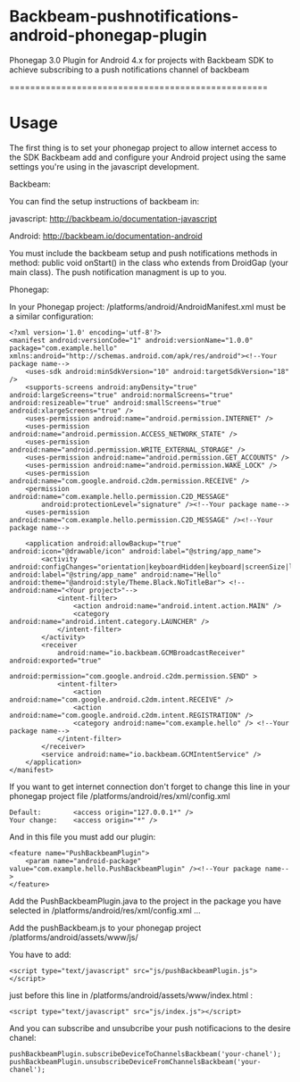 Backbeam-pushnotifications-android-phonegap-plugin
==================================================

Phonegap 3.0 Plugin for Android 4.x for projects with Backbeam SDK to achieve subscribing to a push notifications channel of backbeam

==================================================

Usage
=====

The first thing is to set your phonegap project to allow internet access to the SDK Backbeam add and configure your Android project using the same settings you're using in the javascript development.

Backbeam:

You can find the setup instructions of backbeam in: 

javascript: http://backbeam.io/documentation-javascript

Android: http://backbeam.io/documentation-android

You must include the backbeam setup and push notifications methods in method: public void onStart() in the class who extends from DroidGap (your main class). The push notification managment is up to you.
	
Phonegap:

In your Phonegap project:
	/platforms/android/AndroidManifest.xml must be a similar configuration:
		
	<?xml version='1.0' encoding='utf-8'?>
	<manifest android:versionCode="1" android:versionName="1.0.0"  package="com.example.hello" xmlns:android="http://schemas.android.com/apk/res/android"><!--Your package name-->
	    <uses-sdk android:minSdkVersion="10" android:targetSdkVersion="18" />
	    <supports-screens android:anyDensity="true" android:largeScreens="true" android:normalScreens="true" android:resizeable="true" android:smallScreens="true" android:xlargeScreens="true" />
	    <uses-permission android:name="android.permission.INTERNET" />
	    <uses-permission android:name="android.permission.ACCESS_NETWORK_STATE" />
		<uses-permission android:name="android.permission.WRITE_EXTERNAL_STORAGE" />
	    <uses-permission android:name="android.permission.GET_ACCOUNTS" />
	    <uses-permission android:name="android.permission.WAKE_LOCK" />
	    <uses-permission android:name="com.google.android.c2dm.permission.RECEIVE" />
	    <permission android:name="com.example.hello.permission.C2D_MESSAGE"
	        android:protectionLevel="signature" /><!--Your package name-->
	    <uses-permission android:name="com.example.hello.permission.C2D_MESSAGE" /><!--Your package name-->
	    
	    <application android:allowBackup="true" android:icon="@drawable/icon" android:label="@string/app_name">
	        <activity android:configChanges="orientation|keyboardHidden|keyboard|screenSize|locale" android:label="@string/app_name" android:name="Hello" android:theme="@android:style/Theme.Black.NoTitleBar"> <!--android:name="<Your project>"-->
	            <intent-filter>
	                <action android:name="android.intent.action.MAIN" />
	                <category android:name="android.intent.category.LAUNCHER" />
	            </intent-filter>
	        </activity>
	        <receiver
	            android:name="io.backbeam.GCMBroadcastReceiver" android:exported="true"
	            android:permission="com.google.android.c2dm.permission.SEND" >
	            <intent-filter>
	                <action android:name="com.google.android.c2dm.intent.RECEIVE" />
	                <action android:name="com.google.android.c2dm.intent.REGISTRATION" />
	                <category android:name="com.example.hello" /> <!--Your package name-->
	            </intent-filter>
	        </receiver>
	        <service android:name="io.backbeam.GCMIntentService" />
	    </application>
	</manifest>
	
If you want to get internet connection don't forget to change this line in your phonegap project file /platforms/android/res/xml/config.xml

	Default:		<access origin="127.0.0.1*" />
	Your change:	<access origin="*" />
	
And in this file you must add our plugin:
	
	<feature name="PushBackbeamPlugin">
  		<param name="android-package" value="com.example.hello.PushBackbeamPlugin" /><!--Your package name-->
	</feature>

Add the PushBackbeamPlugin.java to the project in the package you have selected in /platforms/android/res/xml/config.xml <feature name="PushBackbeamPlugin"> ...	</feature>

Add the pushBackbeam.js to your phonegap project /platforms/android/assets/www/js/

You have to add:
	
	<script type="text/javascript" src="js/pushBackbeamPlugin.js"></script>
	
just before this line in /platforms/android/assets/www/index.html :

	<script type="text/javascript" src="js/index.js"></script>
	
And you can subscribe and unsubcribe your push notificacions to the desire chanel:

	pushBackbeamPlugin.subscribeDeviceToChannelsBackbeam('your-chanel');
	pushBackbeamPlugin.unsubscribeDeviceFromChannelsBackbeam('your-chanel');
	

	




